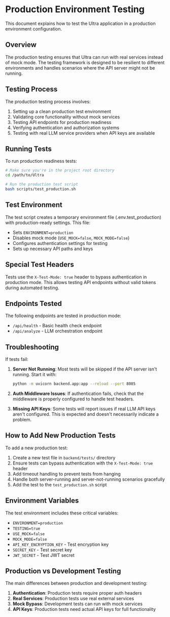 # Production Environment Testing

This document explains how to test the Ultra application in a production environment configuration.

## Overview

The production testing ensures that Ultra can run with real services instead of mock mode. The testing framework is designed to be resilient to different environments and handles scenarios where the API server might not be running.

## Testing Process

The production testing process involves:

1. Setting up a clean production test environment
2. Validating core functionality without mock services
3. Testing API endpoints for production readiness
4. Verifying authentication and authorization systems
5. Testing with real LLM service providers when API keys are available

## Running Tests

To run production readiness tests:

```bash
# Make sure you're in the project root directory
cd /path/to/Ultra

# Run the production test script
bash scripts/test_production.sh
```

## Test Environment

The test script creates a temporary environment file (.env.test_production) with production-ready settings. This file:

- Sets `ENVIRONMENT=production`
- Disables mock mode (`USE_MOCK=false`, `MOCK_MODE=false`)
- Configures authentication settings for testing
- Sets up necessary API paths and keys

## Special Test Headers

Tests use the `X-Test-Mode: true` header to bypass authentication in production mode. This allows testing API endpoints without valid tokens during automated testing.

## Endpoints Tested

The following endpoints are tested in production mode:

- `/api/health` - Basic health check endpoint
- `/api/analyze` - LLM orchestration endpoint

## Troubleshooting

If tests fail:

1. **Server Not Running**: Most tests will be skipped if the API server isn't running. Start it with:

   ```bash
   python -m uvicorn backend.app:app --reload --port 8085
   ```

2. **Auth Middleware Issues**: If authentication fails, check that the middleware is properly configured to handle test headers.

3. **Missing API Keys**: Some tests will report issues if real LLM API keys aren't configured. This is expected and doesn't necessarily indicate a problem.

## How to Add New Production Tests

To add a new production test:

1. Create a new test file in `backend/tests/` directory
2. Ensure tests can bypass authentication with the `X-Test-Mode: true` header
3. Add timeout handling to prevent tests from hanging
4. Handle both server-running and server-not-running scenarios gracefully
5. Add the test to the `test_production.sh` script

## Environment Variables

The test environment includes these critical variables:

- `ENVIRONMENT=production`
- `TESTING=true`
- `USE_MOCK=false`
- `MOCK_MODE=false`
- `API_KEY_ENCRYPTION_KEY` - Test encryption key
- `SECRET_KEY` - Test secret key
- `JWT_SECRET` - Test JWT secret

## Production vs Development Testing

The main differences between production and development testing:

1. **Authentication**: Production tests require proper auth headers
2. **Real Services**: Production tests use real external services
3. **Mock Bypass**: Development tests can run with mock services
4. **API Keys**: Production tests need actual API keys for full functionality
